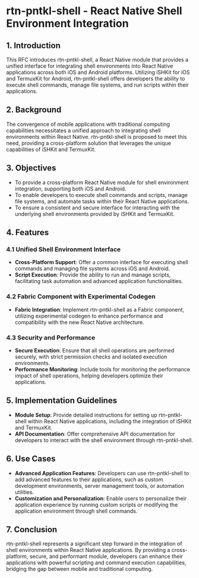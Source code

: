 # rtn-pntkl-shell - React Native Shell Environment Integration

## 1. Introduction

This RFC introduces rtn-pntkl-shell, a React Native module that provides a unified interface for integrating shell environments into React Native applications across both iOS and Android platforms. Utilizing iSHKit for iOS and TermuxKit for Android, rtn-pntkl-shell offers developers the ability to execute shell commands, manage file systems, and run scripts within their applications.

## 2. Background

The convergence of mobile applications with traditional computing capabilities necessitates a unified approach to integrating shell environments within React Native. rtn-pntkl-shell is proposed to meet this need, providing a cross-platform solution that leverages the unique capabilities of iSHKit and TermuxKit.

## 3. Objectives

- To provide a cross-platform React Native module for shell environment integration, supporting both iOS and Android.
- To enable developers to execute shell commands and scripts, manage file systems, and automate tasks within their React Native applications.
- To ensure a consistent and secure interface for interacting with the underlying shell environments provided by iSHKit and TermuxKit.

## 4. Features

### 4.1 Unified Shell Environment Interface

- **Cross-Platform Support**: Offer a common interface for executing shell commands and managing file systems across iOS and Android.
- **Script Execution**: Provide the ability to run and manage scripts, facilitating task automation and advanced application functionalities.

### 4.2 Fabric Component with Experimental Codegen

- **Fabric Integration**: Implement rtn-pntkl-shell as a Fabric component, utilizing experimental codegen to enhance performance and compatibility with the new React Native architecture.

### 4.3 Security and Performance

- **Secure Execution**: Ensure that all shell operations are performed securely, with strict permission checks and isolated execution environments.
- **Performance Monitoring**: Include tools for monitoring the performance impact of shell operations, helping developers optimize their applications.

## 5. Implementation Guidelines

- **Module Setup**: Provide detailed instructions for setting up rtn-pntkl-shell within React Native applications, including the integration of iSHKit and TermuxKit.
- **API Documentation**: Offer comprehensive API documentation for developers to interact with the shell environment through rtn-pntkl-shell.

## 6. Use Cases

- **Advanced Application Features**: Developers can use rtn-pntkl-shell to add advanced features to their applications, such as custom development environments, server management tools, or automation utilities.
- **Customization and Personalization**: Enable users to personalize their application experience by running custom scripts or modifying the application environment through shell commands.

## 7. Conclusion

rtn-pntkl-shell represents a significant step forward in the integration of shell environments within React Native applications. By providing a cross-platform, secure, and performant module, developers can enhance their applications with powerful scripting and command execution capabilities, bridging the gap between mobile and traditional computing.
